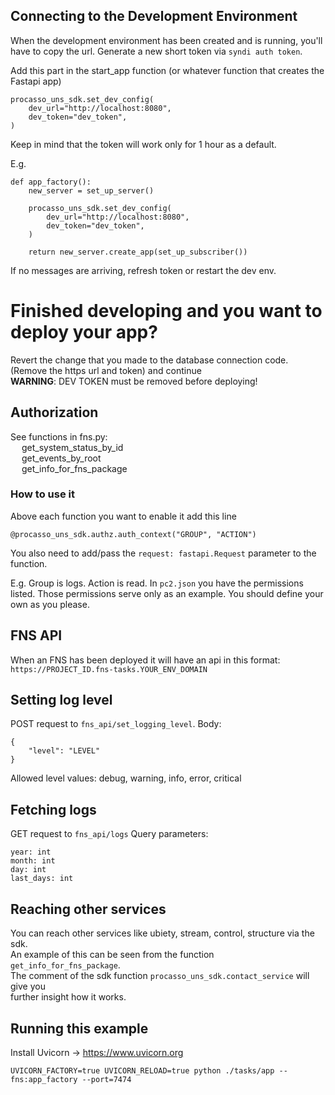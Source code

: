 ## Connecting to the Development Environment

When the development environment has been created and is running, you'll have to copy the url.
Generate a new short token via `syndi auth token`.

Add this part in the start_app function (or whatever function that creates the Fastapi app)

```
procasso_uns_sdk.set_dev_config(
    dev_url="http://localhost:8080",
    dev_token="dev_token",
)
```
Keep in mind that the token will work only for 1 hour as a default.

E.g.

```
def app_factory():
    new_server = set_up_server()

    procasso_uns_sdk.set_dev_config(
        dev_url="http://localhost:8080",
        dev_token="dev_token",
    )

    return new_server.create_app(set_up_subscriber())
```

If no messages are arriving, refresh token or restart the dev env.

# Finished developing and you want to deploy your app?

Revert the change that you made to the database connection code.
(Remove the https url and token) and continue\
**WARNING**: DEV TOKEN must be removed before deploying!

## Authorization
See functions in fns.py:\
 &emsp; get_system_status_by_id\
 &emsp; get_events_by_root\
 &emsp; get_info_for_fns_package

### How to use it
Above each function you want to enable it add this line

```@procasso_uns_sdk.authz.auth_context("GROUP", "ACTION")```

You also need to add/pass the ```request: fastapi.Request``` parameter to the function.

E.g. Group is logs. Action is read.
In `pc2.json` you have the permissions listed.
Those permissions serve only as an example. You should define your own as you please.

## FNS API
When an FNS has been deployed it will have an api in this format:\
`https://PROJECT_ID.fns-tasks.YOUR_ENV_DOMAIN`

## Setting log level
POST request to `fns_api/set_logging_level`.
Body:
```
{
    "level": "LEVEL"
}
```
Allowed level values: debug, warning, info, error, critical

## Fetching logs
GET request to `fns_api/logs`
Query parameters:
```
year: int
month: int
day: int
last_days: int
```

## Reaching other services
You can reach other services like ubiety, stream, control, structure via the sdk.\
An example of this can be seen from the function `get_info_for_fns_package`.\
The comment of the sdk function `procasso_uns_sdk.contact_service` will give you\
further insight how it works.

## Running this example

Install Uvicorn -> https://www.uvicorn.org

```UVICORN_FACTORY=true UVICORN_RELOAD=true python ./tasks/app -- fns:app_factory --port=7474```
